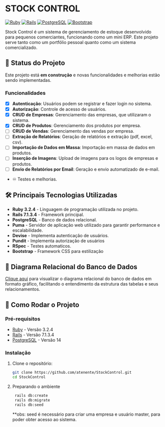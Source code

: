 # STOCK CONTROL

[![Ruby](https://img.shields.io/badge/Ruby-v3.2-red)](https://www.ruby-lang.org/)
[![Rails](https://img.shields.io/badge/Rails-v7.1-red)](https://rubyonrails.org/)
[![PostgreSQL](https://img.shields.io/badge/PostgreSQL-v14-blue)](https://www.postgresql.org/)
[![Bootstrap](https://img.shields.io/badge/Bootstrap-v5.3-purple)](https://getbootstrap.com/)

Stock Control é um sistema de gerenciamento de estoque desenvolvido para pequenos comerciantes, funcionando como um mini ERP. Este projeto serve tanto como um portfólio pessoal quanto como um sistema comercializado.

## 🚧 Status do Projeto

Este projeto está **em construção** e novas funcionalidades e melhorias estão sendo implementadas.
### Funcionalidades
- [x] **Autenticação**: Usuários podem se registrar e fazer login no sistema.
- [x] **Autorização**: Controle de acesso de usuários.
- [x] **CRUD de Empresas**: Gerenciamento das empresas, que utilizaram o sistema.
- [x] **CRUD de Produtos**: Gerenciamento dos produtos por empresa.
- [ ] **CRUD de Vendas**: Gerenciamento das vendas por empresa.
- [ ] **Extração de Relatórios**: Geração de relatórios e extração (pdf, excel, csv).
- [ ] **Importação de Dados em Massa**: Importação em massa de dados em produtos.
- [ ] **Inserção de Imagens**: Upload de imagens para os logos de empresas e produtos.
- [ ] **Envio de Relatórios por Email**: Geração e envio automatizado de e-mail.
- ♾️ Testes e melhorias.

## 🛠️ Principais Tecnologias Utilizadas
- **Ruby 3.2.4** - Linguagem de programação utilizada no projeto.
- **Rails 7.1.3.4** - Framework principal.
- **PostgreSQL** - Banco de dados relacional.
- **Puma** - Servidor de aplicação web utilizado para garantir performance e escalabilidade.
- **Devise** - Implementa autenticação de usuários.
- **Pundit** - Implementa autorização de usuários
- **RSpec** - Testes automaticos.
- **Bootstrap** - Framework CSS para estilização

## 🔗 Diagrama Relacional do Banco de Dados
[Clique aqui](https://dbdiagram.io/d/Diagram-Stock-Control-66c681a5a346f9518cbad68d) para visualizar o diagrama relacional do banco de dados em formato gráfico, facilitando o entendimento da estrutura das tabelas e seus relacionamentos.

## 🚀 Como Rodar o Projeto

### Pré-requisitos

- [Ruby](https://www.ruby-lang.org/pt/downloads/) - Versão 3.2.4
- [Rails](https://rubygems.org/gems/rails/versions/7.1.3.4) - Versão 7.1.3.4
- [PostgreSQL](https://www.postgresql.org/download/) - Versão 14

### Instalação

1. Clone o repositório:

   ```bash
   git clone https://github.com/atenente/StockControl.git
   cd StockControl
2. Preparando o ambiente
   ```bash
    rails db:create
    rails db:migrate
    rails db:seed 
   ```
    **obs: seed é necessário para criar uma empresa e usuário master, para poder obter acesso ao sistema.
